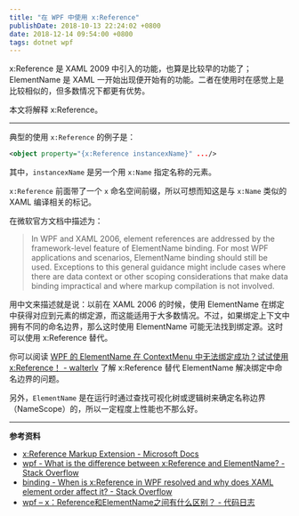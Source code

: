 ```yaml
---
title: "在 WPF 中使用 x:Reference"
publishDate: 2018-10-13 22:24:02 +0800
date: 2018-12-14 09:54:00 +0800
tags: dotnet wpf
---
```


x:Reference 是 XAML 2009 中引入的功能，也算是比较早的功能了；ElementName 是 XAML 一开始出现便开始有的功能。二者在使用时在感觉上是比较相似的，但多数情况下都更有优势。

本文将解释 x:Reference。

---

典型的使用 `x:Reference` 的例子是：

```xml
<object property="{x:Reference instancexName}" .../>
```

其中，`instancexName` 是另一个用 `x:Name` 指定名称的元素。

`x:Reference` 前面带了一个 `x` 命名空间前缀，所以可想而知这是与 `x:Name` 类似的 XAML 编译相关的标记。

在微软官方文档中描述为：

> In WPF and XAML 2006, element references are addressed by the framework-level feature of ElementName binding. For most WPF applications and scenarios, ElementName binding should still be used. Exceptions to this general guidance might include cases where there are data context or other scoping considerations that make data binding impractical and where markup compilation is not involved.

用中文来描述就是说：以前在 XAML 2006 的时候，使用 ElementName 在绑定中获得对应到元素的绑定源，而这能适用于大多数情况。不过，如果绑定上下文中拥有不同的命名边界，那么这时使用 ElementName 可能无法找到绑定源。这时可以使用 x:Reference 替代。

你可以阅读 [WPF 的 ElementName 在 ContextMenu 中无法绑定成功？试试使用 x:Reference！ - walterlv](/post/fix-wpf-binding-issues-in-context-menu) 了解 x:Reference 替代 ElementName 解决绑定中命名边界的问题。

另外，`ElementName` 是在运行时通过查找可视化树或逻辑树来确定名称边界（NameScope）的，所以一定程度上性能也不那么好。

---

**参考资料**

- [x:Reference Markup Extension - Microsoft Docs](https://docs.microsoft.com/en-us/dotnet/framework/xaml-services/x-reference-markup-extension?wt.mc_id=MVP)
- [wpf - What is the difference between x:Reference and ElementName? - Stack Overflow](https://stackoverflow.com/q/19244111/6233938)
- [binding - When is x:Reference in WPF resolved and why does XAML element order affect it? - Stack Overflow](https://stackoverflow.com/q/14644924/6233938)
- [wpf – x：Reference和ElementName之间有什么区别？ - 代码日志](https://codeday.me/bug/20170930/78263.html)
